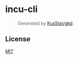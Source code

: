 # incu-cli

> Generated by [KusStar/gkd](https://github.com/KusStar/gkd).

## License

[MIT](LICENSE)
